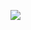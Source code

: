 <!--
id: 12589265571
link: http://blog.hengkiardo.com/post/12589265571/sad-but-true
slug: sad-but-true
date: Thu Nov 10 2011 12:13:31 GMT+0700 (WIT)
publish: 2011-11-010
tags: 
title: Sad but true
-->


![](http://25.media.tumblr.com/tumblr_lufiijrD0C1qblnnoo1_1280.png)

